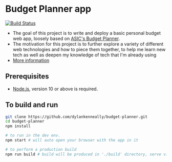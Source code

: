 # Budget Planner app
[![Build Status](https://travis-ci.org/dylankenneally/budget-planner.svg?branch=master)](https://travis-ci.org/dylankenneally/budget-planner)

- The goal of this project is to write and deploy a basic personal budget web app, loosely based on [ASIC's Budget Planner](https://www.moneysmart.gov.au/tools-and-resources/calculators-and-apps/budget-planner).
- The motivation for this project is to further explore a variety of different web technologies and how to piece them together, to help me learn new tech as well as deepen my knowledge of tech that I'm already using
- [More information](./docs/README.md)

## Prerequisites
- [Node.js](https://nodejs.org/en/), version 10 or above is required.

## To build and run
```bash
git clone https://github.com/dylankenneally/budget-planner.git
cd budget-planner
npm install

# to run in the dev env.
npm start # will auto open your browser with the app in it

# to perform a production build
npm run build # build will be produced in './build' directory, serve via any HTTP server
```
